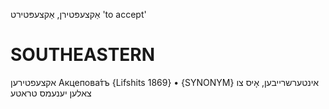 אַקצעפּטירן, אַקצעפּטירט
'to accept'

SOUTHEASTERN
==============

אקצעפטירען Акцепова́тъ {Lifshits 1869}
	•	{SYNONYM} אינטערשרייבען, אָיס צו צאלען יענעמס טראטע
